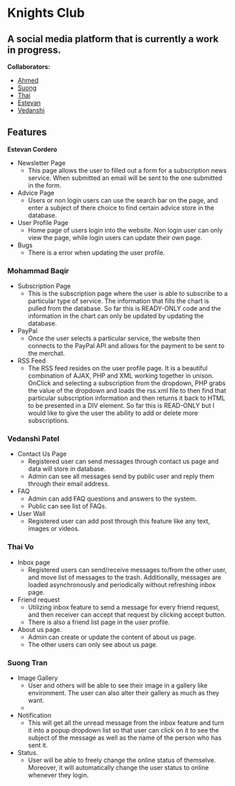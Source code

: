 # Knights Club
A social media platform that is currently a work in progress.
---
**Collaborators:**
- [Ahmed](https://github.com/a-hagar)
- [Suong](https://github.com/Suong-Tran)
- [Thai](https://github.com/thaivo)
- [Estevan](https://github.com/Estevan-C)
- [Vedanshi](https://github.com/Vedanshi15)

## Features

**Estevan Cordero**
- Newsletter Page
  - This page allows the user to filled out a form for a subscription news service. When submitted an email will be sent to the one submitted in the form.   
- Advice Page
  - Users or non login users can use the search bar on the page, and enter a subject of there choice to find certain advice store in the database. 
- User Profile Page
  - Home page of users login into the website. Non login user can only view the page, while login users can update their own page. 
- Bugs
  - There is a error when updating the user profile.
### **Mohammad Baqir**
- Subscription Page
  - This is the subscription page where the user is able to subscribe to a particular type of service. The information that fills the chart is pulled from the database. So far this is READY-ONLY code and the information in the chart can only be updated by updating the database.
- PayPal
  - Once the user selects a particular service, the website then connects to the PayPal API and allows for the payment to be sent to the merchat.
- RSS Feed
  - The RSS feed resides on the user profile page. It is a beautiful combination of AJAX, PHP and XML working together in unison. OnClick and selecting a subscription from the dropdown, PHP grabs the value of the dropdown and loads the rss.xml file to then find that particular subscription information and then returns it back to HTML to be presented in a DIV element. So far this is READ-ONLY but I would like to give the user the ability to add or delete more subscriptions.
### **Vedanshi Patel**
- Contact Us Page
  - Registered user can send messages through contact us page and data will store in database.
  - Admin can see all messages send by public user and reply them through their email address.
- FAQ
  - Admin can add FAQ questions and answers to the system.
  - Public can see list of FAQs.
- User Wall
  - Registered user can add post through this feature like any text, images or videos.
  
### **Thai Vo**
- Inbox page
  - Registered users can send/receive messages to/from the other user, and move list of messages to the trash. Additionally, messages are loaded asynchronously and periodically without refreshing inbox page.
- Friend request
  - Utilizing inbox feature to send a message for every friend request, and then receiver can accept that request by clicking accept button.
  - There is also a friend list page in the user profile.
- About us page.
  - Admin can create or update the content of about us page.
  - The other users can only see about us page.

### **Suong Tran**
- Image Gallery
  - User and others will be able to see their image in a gallery like environment. The user can also alter their gallery as much as they want.
  - 
- Notification
  - This will get all the unread message from the inbox feature and turn it into a popup dropdown list so that user can click on it to see the subject of the message as well as the name of the person who has sent it.
- Status.
  - User will be able to freely change the online status of themselve. Moreover, it will automatically change the user status to online whenever they login.
